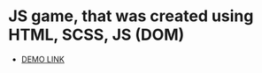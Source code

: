# JS game, that was created using HTML, SCSS, JS (DOM)
- [DEMO LINK](https://valentyn-radobenko.github.io/2048-game/)
